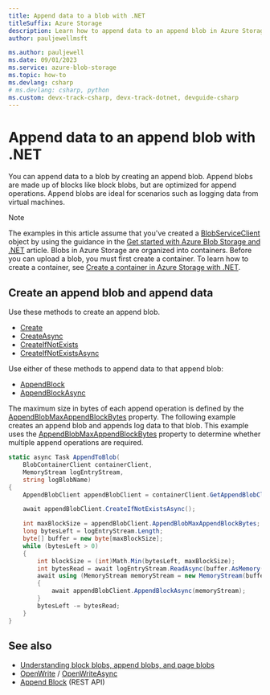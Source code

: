 ```yaml
---
title: Append data to a blob with .NET
titleSuffix: Azure Storage
description: Learn how to append data to an append blob in Azure Storage by using the.NET client library. 
author: pauljewellmsft

ms.author: pauljewell
ms.date: 09/01/2023
ms.service: azure-blob-storage
ms.topic: how-to
ms.devlang: csharp
# ms.devlang: csharp, python
ms.custom: devx-track-csharp, devx-track-dotnet, devguide-csharp
---
```


# Append data to an append blob with .NET

You can append data to a blob by creating an append blob. Append blobs are made up of blocks like block blobs, but are optimized for append operations. Append blobs are ideal for scenarios such as logging data from virtual machines.

> [!NOTE]
> The examples in this article assume that you've created a [BlobServiceClient](/dotnet/api/azure.storage.blobs.blobserviceclient) object by using the guidance in the [Get started with Azure Blob Storage and .NET](storage-blob-dotnet-get-started.md) article. Blobs in Azure Storage are organized into containers. Before you can upload a blob, you must first create a container. To learn how to create a container, see [Create a container in Azure Storage with .NET](storage-blob-container-create.md). 

## Create an append blob and append data

Use these methods to create an append blob.

- [Create](/dotnet/api/azure.storage.blobs.specialized.appendblobclient.create)
- [CreateAsync](/dotnet/api/azure.storage.blobs.specialized.appendblobclient.createasync)
- [CreateIfNotExists](/dotnet/api/azure.storage.blobs.specialized.appendblobclient.createifnotexists)
- [CreateIfNotExistsAsync](/dotnet/api/azure.storage.blobs.specialized.appendblobclient.createifnotexistsasync)

Use either of these methods to append data to that append blob:

- [AppendBlock](/dotnet/api/azure.storage.blobs.specialized.appendblobclient.appendblock)
- [AppendBlockAsync](/dotnet/api/azure.storage.blobs.specialized.appendblobclient.appendblockasync)

The maximum size in bytes of each append operation is defined by the [AppendBlobMaxAppendBlockBytes](/dotnet/api/azure.storage.blobs.specialized.appendblobclient.appendblobmaxappendblockbytes) property. The following example creates an append blob and appends log data to that blob. This example uses the [AppendBlobMaxAppendBlockBytes](/dotnet/api/azure.storage.blobs.specialized.appendblobclient.appendblobmaxappendblockbytes) property to determine whether multiple append operations are required.

```csharp
static async Task AppendToBlob(
    BlobContainerClient containerClient,
    MemoryStream logEntryStream,
    string logBlobName)
{
    AppendBlobClient appendBlobClient = containerClient.GetAppendBlobClient(logBlobName);

    await appendBlobClient.CreateIfNotExistsAsync();

    int maxBlockSize = appendBlobClient.AppendBlobMaxAppendBlockBytes;
    long bytesLeft = logEntryStream.Length;
    byte[] buffer = new byte[maxBlockSize];
    while (bytesLeft > 0)
    {
        int blockSize = (int)Math.Min(bytesLeft, maxBlockSize);
        int bytesRead = await logEntryStream.ReadAsync(buffer.AsMemory(0, blockSize));
        await using (MemoryStream memoryStream = new MemoryStream(buffer, 0, bytesRead))
        {
            await appendBlobClient.AppendBlockAsync(memoryStream);
        }
        bytesLeft -= bytesRead;
    }
}
```

## See also

- [Understanding block blobs, append blobs, and page blobs](/rest/api/storageservices/understanding-block-blobs--append-blobs--and-page-blobs)
- [OpenWrite](/dotnet/api/azure.storage.blobs.specialized.appendblobclient.openwrite) / [OpenWriteAsync](/dotnet/api/azure.storage.blobs.specialized.appendblobclient.openwriteasync)
- [Append Block](/rest/api/storageservices/append-block) (REST API)
